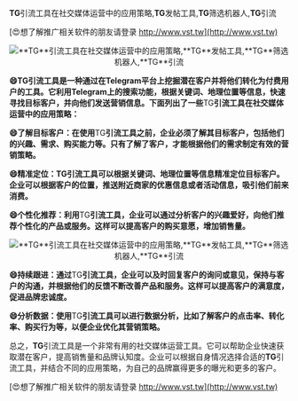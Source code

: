 **TG**引流工具在社交媒体运营中的应用策略,**TG**发帖工具,**TG**筛选机器人,**TG**引流

[😍想了解推广相关软件的朋友请登录 http://www.vst.tw](http://www.vst.tw)

 <center><img src="https://vst.tw/MP4/tuiguang/png/1.png" alt="**TG**引流工具在社交媒体运营中的应用策略,**TG**发帖工具,**TG**筛选机器人,**TG**引流"></center>

**😄**TG**引流工具是一种通过在Telegram平台上挖掘潜在客户并将他们转化为付费用户的工具。它利用Telegram上的搜索功能，根据关键词、地理位置等信息，快速寻找目标客户，并向他们发送营销信息。下面列出了一些**TG**引流工具在社交媒体运营中的应用策略：**

**😄了解目标客户：在使用**TG**引流工具之前，企业必须了解其目标客户，包括他们的兴趣、需求、购买能力等。只有了解了客户，才能根据他们的需求制定有效的营销策略。**

**😄精准定位：**TG**引流工具可以根据关键词、地理位置等信息精准定位目标客户。企业可以根据客户的位置，推送附近商家的优惠信息或者活动信息，吸引他们前来消费。**

**😄个性化推荐：利用**TG**引流工具，企业可以通过分析客户的兴趣爱好，向他们推荐个性化的产品或服务。这样可以提高客户的购买意愿，增加销售量。**

 <center><img src="https://vst.tw/MP4/tuiguang/png/1.png" alt="**TG**引流工具在社交媒体运营中的应用策略,**TG**发帖工具,**TG**筛选机器人,**TG**引流"></center>

**😄持续跟进：通过**TG**引流工具，企业可以及时回复客户的询问或意见，保持与客户的沟通，并根据他们的反馈不断改善产品和服务。这样可以提高客户的满意度，促进品牌忠诚度。**

**😄分析数据：使用**TG**引流工具可以进行数据分析，比如了解客户的点击率、转化率、购买行为等，以便企业优化其营销策略。**

总之，**TG**引流工具是一个非常有用的社交媒体运营工具。它可以帮助企业快速获取潜在客户，提高销售量和品牌认知度。企业可以根据自身情况选择合适的**TG**引流工具，并结合不同的应用策略，为自己的品牌赢得更多的曝光和更多的客户。

[😍想了解推广相关软件的朋友请登录 http://www.vst.tw](http://www.vst.tw)



